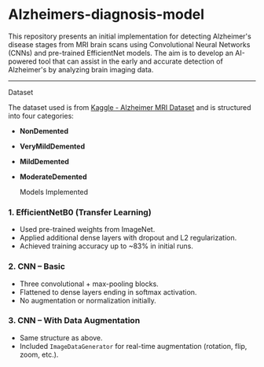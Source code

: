 # Alzheimers-diagnosis-model

This repository presents an initial implementation for detecting Alzheimer's disease stages from MRI brain scans using Convolutional Neural Networks (CNNs) and pre-trained EfficientNet models. The aim is to develop an AI-powered tool that can assist in the early and accurate detection of Alzheimer's by analyzing brain imaging data.

---

Dataset

The dataset used is from [Kaggle - Alzheimer MRI Dataset](https://www.kaggle.com/datasets/sachinkumar413/alzheimer-mri-dataset) and is structured into four categories:

- **NonDemented**
- **VeryMildDemented**
- **MildDemented**
- **ModerateDemented**

  Models Implemented

### 1. EfficientNetB0 (Transfer Learning)
- Used pre-trained weights from ImageNet.
- Applied additional dense layers with dropout and L2 regularization.
- Achieved training accuracy up to ~83% in initial runs.

### 2. CNN – Basic
- Three convolutional + max-pooling blocks.
- Flattened to dense layers ending in softmax activation.
- No augmentation or normalization initially.

### 3. CNN – With Data Augmentation
- Same structure as above.
- Included `ImageDataGenerator` for real-time augmentation (rotation, flip, zoom, etc.).
